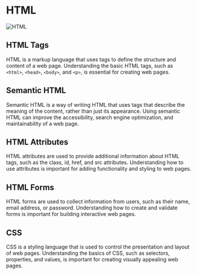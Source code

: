 # HTML

![HTML](https://img.shields.io/badge/HTML-E34F26?style=for-the-badge&logo=HTML5&logoColor=E34F26&labelColor=gray)

## HTML Tags

HTML is a markup language that uses tags to define the structure and content of a web page. Understanding the basic HTML tags, such as `<html>`, `<head>`, `<body>`, and `<p>`, is essential for creating web pages.

## Semantic HTML

Semantic HTML is a way of writing HTML that uses tags that describe the meaning of the content, rather than just its appearance. Using semantic HTML can improve the accessibility, search engine optimization, and maintainability of a web page.

## HTML Attributes

HTML attributes are used to provide additional information about HTML tags, such as the class, id, href, and src attributes. Understanding how to use attributes is important for adding functionality and styling to web pages.

## HTML Forms

HTML forms are used to collect information from users, such as their name, email address, or password. Understanding how to create and validate forms is important for building interactive web pages.

## CSS

CSS is a styling language that is used to control the presentation and layout of web pages. Understanding the basics of CSS, such as selectors, properties, and values, is important for creating visually appealing web pages.
